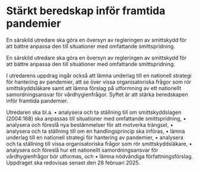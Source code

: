 # Stärkt beredskap inför framtida pandemier

En särskild utredare ska göra en översyn av regleringen av smittskydd för att bättre anpassa den till situationer med omfattande smittspridning.

En särskild utredare ska göra en översyn av regleringen av smittskydd för att bättre anpassa den till situationer med omfattande smittspridning.

I utredarens uppdrag ingår också att lämna underlag till en nationell strategi för hantering av pandemier, att se över vissa organisatoriska frågor som rör smittskyddsläkare samt att lämna förslag på utformning av ett nationellt samordningsansvar för vårdhygienfrågor. Syftet är att stärka beredskapen inför framtida pandemier.


Utredaren ska bl.a.
• analysera och ta ställning till om smittskyddslagen (2004:168) ska anpassas till situationer med omfattande smittspridning,
• analysera och föreslå nya bestämmelser för att motverka trängsel,
• analysera och ta ställning till om en handlingsprincip ska införas,
• lämna underlag till en nationell strategi för hantering av pandemier,
• analysera och ta ställning till vissa organisatoriska frågor som rör smittskyddsläkare,
• analysera och föreslå hur ett nationellt samordningsansvar för vårdhygienfrågor bör utformas, och
• lämna nödvändiga författningsförslag.
Uppdraget ska redovisas senast den 28 februari 2025.
